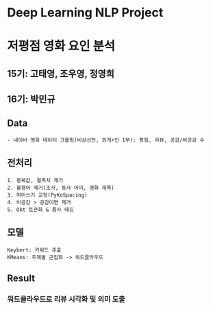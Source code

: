 # Deep Learning NLP Project
# 저평점 영화 요인 분석

## 15기: 고태영, 조우영, 정영희
## 16기: 박민규

## Data
    - 네이버 영화 데이터 크롤링(비상선언, 외게+인 1부): 평점, 리뷰, 공감/비공감 수

## 전처리
    1. 중복값, 결측치 제거
    2. 불용어 제거(조사, 동사 어미, 영화 제목)
    3. 띄어쓰기 교정(PyKoSpacing)
    4. 비공감 > 공감이면 제거
    5. Okt 토큰화 & 품사 태깅

## 모델
    Keybert: 키워드 추출
    KMeans: 주제별 군집화 -> 워드클라우드

## Result
### 워드클라우드로 리뷰 시각화 및 의미 도출